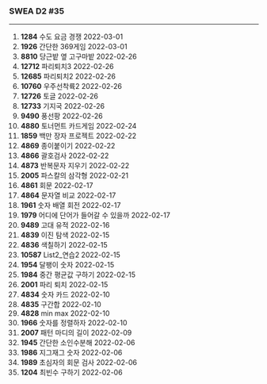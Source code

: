 ### SWEA D2  #35

---

1. **1284** 수도 요금 경쟁  2022-03-01
1. **1926** 간단한 369게임  2022-03-01
1. **8810** 당근밭 옆 고구마밭  2022-02-26
1. **12712** 파리퇴치3  2022-02-26
1. **12685** 파리퇴치2  2022-02-26
1. **10760** 우주선착륙2  2022-02-26
1. **12726** 토글  2022-02-26
1. **12733** 기지국  2022-02-26
1. **9490** 풍선팡  2022-02-26
1. **4880** 토너먼트 카드게임 2022-02-24
1. **1859** 백만 장자 프로젝트  2022-02-22
1. **4869** 종이붙이기  2022-02-22
1. **4866** 괄호검사  2022-02-22
1. **4873** 반복문자 지우기  2022-02-22
5. **2005** 파스칼의 삼각형  2022-02-21
6. **4861** 회문  2022-02-17
7. **4864** 문자열 비교  2022-02-17
8. **1961** 숫자 배열 회전  2022-02-17
9. **1979** 어디에 단어가 들어갈 수 있을까  2022-02-17
10. **9489** 고대 유적  2022-02-16
11. **4839** 이진 탐색  2022-02-15
12. **4836** 색칠하기  2022-02-15
13. **10587** List2_연습2 2022-02-15
14. **1954** 달팽이 숫자  2022-02-15
15. **1984** 중간 평균값 구하기  2022-02-15
16. **2001** 파리 퇴치  2022-02-15
17. **4834** 숫자 카드  2022-02-10
18. **4835** 구간합  2022-02-10
19. **4828** min max  2022-02-10
20. **1966** 숫자를 정렬하자  2022-02-10
21. **2007** 패턴 마디의 길이  2022-02-09
22. **1945** 간단한 소인수분해  2022-02-06
23. **1986** 지그재그 숫자  2022-02-06
24. **1989** 초심자의 회문 검사  2022-02-06
20. **1204** 최빈수 구하기  2022-02-06

























